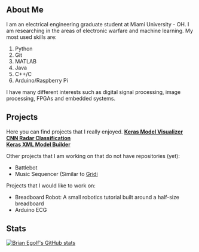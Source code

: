 ## About Me 

I am an electrical engineering graduate student at Miami University - OH. I am researching in the areas of electronic warfare and machine learning.
My most used skills are: 
  1. Python
  2. Git 
  3. MATLAB
  4. Java
  5. C++/C
  6. Arduino/Raspberry Pi

I have many different interests such as digital signal processing, image processing, FPGAs and embedded systems.

## Projects 
Here you can find projects that I really enjoyed. 
**[Keras Model Visualizer](https://github.com/egolfbr/keras_visualizer)**<br>
**[CNN Radar Classification](https://github.com/egolfbr/cnn-classifier)**<br>
**[Keras XML Model Builder](https://github.com/egolfbr/keras-xml-model-builder)**<br>

Other projects that I am working on that do not have repositories (yet): 
- Battlebot
- Music Sequencer (Similar to [Gridi](http://www.yuvalgerstein.com/gridi/)

Projects that I would like to work on: 
- Breadboard Robot: A small robotics tutorial built around a half-size breadboard
- Arduino ECG

## Stats
[![Brian Egolf's GitHub stats](https://github-readme-stats.vercel.app/api?username=egolfbr)](https://github.com/anuraghazra/github-readme-stats)


